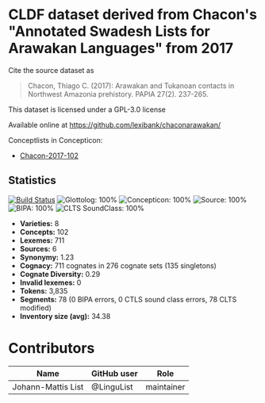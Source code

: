 # CLDF dataset derived from Chacon's "Annotated Swadesh Lists for Arawakan Languages" from 2017

Cite the source dataset as

> Chacon, Thiago C. (2017): Arawakan and Tukanoan contacts in Northwest Amazonia prehistory. PAPIA 27(2). 237-265.

This dataset is licensed under a GPL-3.0 license

Available online at https://github.com/lexibank/chaconarawakan/


Conceptlists in Concepticon:
- [Chacon-2017-102](https://concepticon.clld.org/contributions/Chacon-2017-102)
## Statistics


[![Build Status](https://travis-ci.org/lexibank/chaconarawakan.svg?branch=master)](https://travis-ci.org/lexibank/chaconarawakan)
![Glottolog: 100%](https://img.shields.io/badge/Glottolog-100%25-brightgreen.svg "Glottolog: 100%")
![Concepticon: 100%](https://img.shields.io/badge/Concepticon-100%25-brightgreen.svg "Concepticon: 100%")
![Source: 100%](https://img.shields.io/badge/Source-100%25-brightgreen.svg "Source: 100%")
![BIPA: 100%](https://img.shields.io/badge/BIPA-100%25-brightgreen.svg "BIPA: 100%")
![CLTS SoundClass: 100%](https://img.shields.io/badge/CLTS%20SoundClass-100%25-brightgreen.svg "CLTS SoundClass: 100%")

- **Varieties:** 8
- **Concepts:** 102
- **Lexemes:** 711
- **Sources:** 6
- **Synonymy:** 1.23
- **Cognacy:** 711 cognates in 276 cognate sets (135 singletons)
- **Cognate Diversity:** 0.29
- **Invalid lexemes:** 0
- **Tokens:** 3,835
- **Segments:** 78 (0 BIPA errors, 0 CTLS sound class errors, 78 CLTS modified)
- **Inventory size (avg):** 34.38

# Contributors

Name | GitHub user | Role
--- | --- | ---
Johann-Mattis List | @LinguList | maintainer


